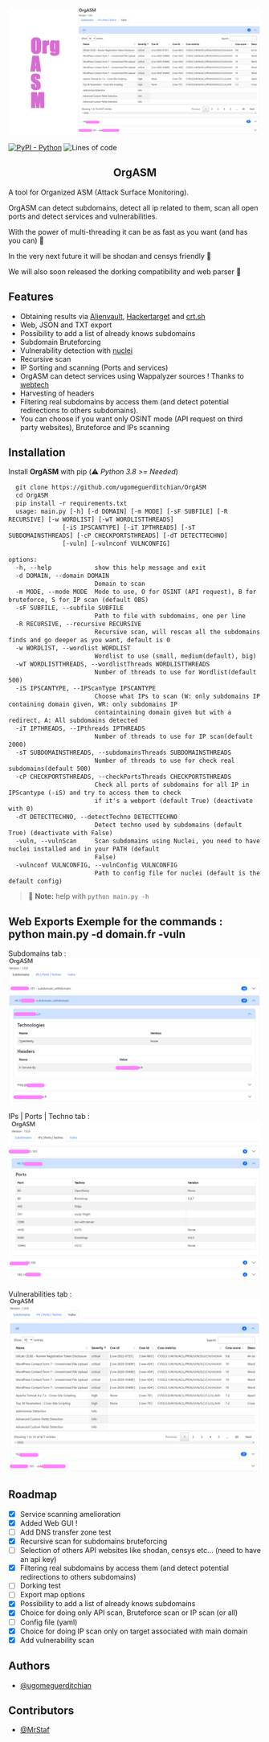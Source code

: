 <p align="center"> <img src="readme/banner.png"></p>

[![PyPI - Python](https://img.shields.io/badge/python-v3%2E8-181717?logo=python&style=for-the-badge)](https://github.com/ugomeguerditchian/OrgASM)
![Lines of code](https://img.shields.io/tokei/lines/github.com/ugomeguerditchian/OrgASM?style=for-the-badge)

<h2 align="center">OrgASM</h2>

A tool for Organized ASM (Attack Surface Monitoring).

OrgASM can detect subdomains, detect all ip related to them, scan all open ports and detect services and vulnerabilities.

With the power of multi-threading it can be as fast as you want (and has you can) 🚀

In the very next future it will be shodan and censys friendly 🙌

We will also soon released the dorking compatibility and web parser 🥸

## Features

- Obtaining results via [Alienvault](https://otx.alienvault.com/), [Hackertarget](https://hackertarget.com/) and [crt.sh](https://crt.sh/)
- Web, JSON and TXT export
- Possibility to add a list of already knows subdomains
- Subdomain Bruteforcing
- Vulnerability detection with [nuclei](https://github.com/projectdiscovery/nuclei)
- Recursive scan
- IP Sorting and scanning (Ports and services)
- OrgASM can detect services using Wappalyzer sources ! Thanks to [webtech](https://github.com/ShielderSec/webtech)
- Harvesting of headers
- Filtering real subdomains by access them (and detect potential redirections to others subdomains).
- You can choose if you want only OSINT mode (API request on third party websites), Bruteforce and IPs scanning

## Installation

Install **OrgASM** with pip
(:warning: *Python 3.8 >= Needed*)

```
  git clone https://github.com/ugomeguerditchian/OrgASM
  cd OrgASM
  pip install -r requirements.txt
  usage: main.py [-h] [-d DOMAIN] [-m MODE] [-sF SUBFILE] [-R RECURSIVE] [-w WORDLIST] [-wT WORDLISTTHREADS]
               [-iS IPSCANTYPE] [-iT IPTHREADS] [-sT SUBDOMAINSTHREADS] [-cP CHECKPORTSTHREADS] [-dT DETECTTECHNO]
               [-vuln] [-vulnconf VULNCONFIG]

options:
  -h, --help            show this help message and exit
  -d DOMAIN, --domain DOMAIN
                        Domain to scan
  -m MODE, --mode MODE  Mode to use, O for OSINT (API request), B for bruteforce, S for IP scan (default OBS)
  -sF SUBFILE, --subfile SUBFILE
                        Path to file with subdomains, one per line
  -R RECURSIVE, --recursive RECURSIVE
                        Recursive scan, will rescan all the subdomains finds and go deeper as you want, default is 0
  -w WORDLIST, --wordlist WORDLIST
                        Wordlist to use (small, medium(default), big)
  -wT WORDLISTTHREADS, --wordlistThreads WORDLISTTHREADS
                        Number of threads to use for Wordlist(default 500)
  -iS IPSCANTYPE, --IPScanType IPSCANTYPE
                        Choose what IPs to scan (W: only subdomains IP containing domain given, WR: only subdomains IP
                        containtaining domain given but with a redirect, A: All subdomains detected
  -iT IPTHREADS, --IPthreads IPTHREADS
                        Number of threads to use for IP scan(default 2000)
  -sT SUBDOMAINSTHREADS, --subdomainsThreads SUBDOMAINSTHREADS
                        Number of threads to use for check real subdomains(default 500)
  -cP CHECKPORTSTHREADS, --checkPortsThreads CHECKPORTSTHREADS
                        Check all ports of subdomains for all IP in IPScantype (-iS) and try to access them to check
                        if it's a webport (default True) (deactivate with 0)
  -dT DETECTTECHNO, --detectTechno DETECTTECHNO
                        Detect techno used by subdomains (default True) (deactivate with False)
  -vuln, --vulnScan     Scan subdomains using Nuclei, you need to have nuclei installed and in your PATH (default
                        False)
  -vulnconf VULNCONFIG, --vulnConfig VULNCONFIG
                        Path to config file for nuclei (default is the default config)
```

> :memo: **Note:** help with `python main.py -h`

## Web Exports Exemple for the commands : python main.py -d domain.fr -vuln

Subdomains tab :
![Web Export Subdomains tab](readme/subs.png)

IPs | Ports | Techno tab :
![Web Export IPs | Ports | Techno tab](readme/Ip_ports_tech.png)

Vulnerabilities tab :
![Web Export Vulnerabilities tab](readme/vulns.png)



## Roadmap

- [X] Service scanning amelioration
- [x] Added Web GUI !
- [ ] Add DNS transfer zone test
- [X] Recursive scan for subdomains bruteforcing
- [ ] Selection of others API websites like shodan, censys etc... (need to have an api key)
- [X] Filtering real subdomains by access them (and detect potential redirections to others subdomains)
- [ ] Dorking test
- [ ] Export map options
- [X] Possibility to add a list of already knows subdomains
- [X] Choice for doing only API scan, Bruteforce scan or IP scan (or all)
- [ ] Config file (yaml)
- [X] Choice for doing IP scan only on target associated with main domain
- [X] Add vulnerability scan
## Authors

- [@ugomeguerditchian](https://github.com/ugomeguerditchian)

## Contributors

- [@MrStaf](https://github.com/MrStaf)
